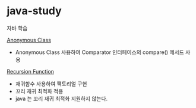 # java-study
자바 학습

[Anonymous Class](https://github.com/YUMIN113/java-study/tree/main/java/src/main/java/com/study/java/comparator)
- Anonymous Class 사용하여 Comparator 인터페이스의 compare() 메서드 사용

[Recursion Function](https://github.com/YUMIN113/java-study/tree/main/java/src/main/java/com/study/java/recursionfunction)
- 재귀함수 사용하여 팩토리얼 구현
- 꼬리 재귀 최적화 적용
- java 는 꼬리 재귀 최적화 지원하지 않는다.
